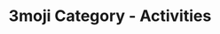 ---
layout: category_activities
title: 3moji Category - Activities
permalink: Activities.html
emoji: speech_balloon
---